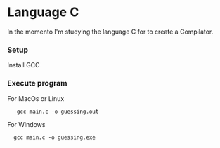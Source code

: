 # Language C

In the momento I'm studying the language C for to create a Compilator.

### Setup

Install GCC


### Execute program

For MacOs or Linux
```
   gcc main.c -o guessing.out
```

For Windows

```
  gcc main.c -o guessing.exe
```